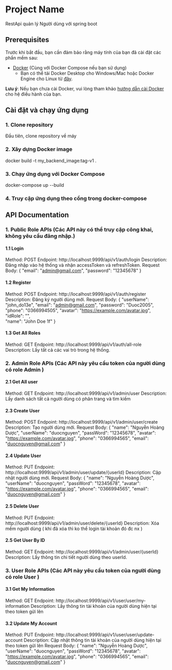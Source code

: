 # Project Name

RestApi quản lý Người dùng với spring boot

## Prerequisites

Trước khi bắt đầu, bạn cần đảm bảo rằng máy tính của bạn đã cài đặt các phần mềm sau:

- [Docker](https://www.docker.com/get-started) (Cùng với Docker Compose nếu bạn sử dụng)
    - Bạn có thể tải Docker Desktop cho Windows/Mac hoặc Docker Engine cho Linux từ [đây](https://www.docker.com/get-started).

**Lưu ý**: Nếu bạn chưa cài Docker, vui lòng tham khảo [hướng dẫn cài Docker](https://docs.docker.com/get-docker/) cho hệ điều hành của bạn.

## Cài đặt và chạy ứng dụng

### 1. Clone repository
Đầu tiên, clone repository về máy
### 2. Xây dựng Docker image
docker build -t my_backend_image:tag-v1 .
### 3. Chạy ứng dụng với Docker Compose
docker-compose up --build
### 4. Truy cập ứng dụng theo cổng trong docker-compose

## API Documentation

### 1. Public Role APIs (Các API này có thể truy cập công khai, không yêu cầu đăng nhập.)

#### 1.1 Login
Method: POST 
Endpoint: http://localhost:9999/api/v1/auth/login
Description: Đăng nhập vào hệ thống và nhận accessToken và refreshToken.
Request Body:
{
"email": "admin@gmail.com",
"password": "12345678"
}

#### 1.2 Register
Method: POST
Endpoint: http://localhost:9999/api/v1/auth/register
Description: Đăng ký người dùng mới.
Request Body:
{
"userName": "john_do13e",
"email": "admin@gmail.com",
"password": "Duoc2005",
"phone": "0366994505",
"avatar": "https://example.com/avatar.jpg",
"idRole": "",  
"name": "John Doe 1f"
}

#### 1.3 Get All Roles
Method: GET
Endpoint: http://localhost:9999/api/v1/auth/all-role
Description: Lấy tất cả các vai trò trong hệ thống.

### 2. Admin Role APIs (Các API này yêu cầu token của người dùng có role Admin )

#### 2.1 Get All user 
Method: GET
Endpoint: http://localhost:9999/api/v1/admin/user
Description:  Lấy danh sách tất cả người dùng có phân trang và tìm kiếm

#### 2.3 Create User
Method: POST
Endpoint: http://localhost:9999/api/v1/admin/user/create
Description: Tạo người dùng mới.
Request Body:
{
"name": "Nguyễn Hoàng Dược",
"userName": "duocnguyen",
"passWord": "12345678",
"avatar": "https://example.com/avatar.jpg",
"phone": "0366994565",
"email": "duocnguyen@gmail.com"
}
#### 2.4 Update User
Method: PUT
Endpoint: http://localhost:9999/api/v1/admin/user/update/{userId}
Description: Cập nhật người dùng mới.
Request Body:
{
"name": "Nguyễn Hoàng Dược",
"userName": "duocnguyen",
"passWord": "12345678",
"avatar": "https://example.com/avatar.jpg",
"phone": "0366994565",
"email": "duocnguyen@gmail.com"
}

#### 2.5 Delete User
Method: PUT
Endpoint: http://localhost:9999/api/v1/admin/user/delete/{userId}
Description: Xóa mềm người dùng ( khi đã xóa thì ko thể login tài khoản đó đc nx )

#### 2.5 Get User By ID
Method: GET
Endpoint: http://localhost:9999/api/v1/admin/user/{userId}
Description:  Lấy thông tin chi tiết người dùng theo userId.

### 3. User Role APIs (Các API này yêu cầu token của người dùng có role User )

#### 3.1 Get My Information
Method: GET
Endpoint: http://localhost:9999/api/v1/user/user/my-information
Description: Lấy thông tin tài khoản của người dùng hiện tại theo token gửi lên

#### 3.2 Update My Account
Method: PUT
Endpoint: http://localhost:9999/api/v1/user/user/update-account
Description: Cập nhật thông tin tài khoản của người dùng hiện tại theo token gửi lên
Request Body:
{
"name": "Nguyễn Hoàng Dược",
"userName": "duocnguyen",
"passWord": "12345678",
"avatar": "https://example.com/avatar.jpg",
"phone": "0366994565",
"email": "duocnguyen@gmail.com"
}